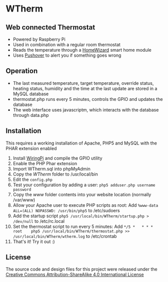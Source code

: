 WTherm
======

## Web connected Thermostat
- Powered by Raspberry Pi
- Used in combination with a regular room thermostat
- Reads the temperature through a [HomeWizard](http://www.homewizard.nl/) smart home module
- Uses [Pushover](https://pushover.net/) to alert you if something goes wrong

## Operation
- The last measured temperature, target temperature, override status, heating status, humidity and the time at the last update are stored in a MySQL database
- thermostat.php runs every 5 minutes, controls the GPIO and updates the database
- The web interface uses javascriptm, which interacts with the database through data.php

## Installation
This requires a working installation of Apache, PHP5 and MySQL with the PHAR extension enabled

1. Install [WiringPi](http://wiringpi.com/) and compile the GPIO utility
2. Enable the PHP Phar extension
3. Import WTherm.sql into phpMyAdmin
4. Copy the *WTherm* folder to /usr/local/bin
5. Edit the `config.php`
6. Test your configuration by adding a user:
  `php5 adduser.php username password`
7. Copy the *www* folder contents into your website location (normally /var/www)
8. Allow your Apache user to execute PHP scripts as root:
  Add `%www-data ALL=(ALL) NOPASSWD: /usr/bin/php5` to /etc/sudoers
9. Add the startup script `php5 /usr/local/bin/WTherm/startup.php > /dev/null` to /etc/rc.local
10. Set the thermostat script to run every 5 minutes:
  Add `*/5 *   * * *   root    php5 /usr/local/bin/WTherm/thermostat.php >> /usr/local/bin/WTherm/wtherm.log` to /etc/crontab
11. That's it! Try it out :)

## License
The source code and design files for this project were released under the [Creative Commons Attribution-ShareAlike 4.0 International License](http://creativecommons.org/licenses/by-sa/4.0/)
